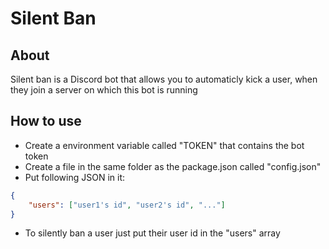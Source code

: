 # Silent Ban

## About

Silent ban is a Discord bot that allows you to automaticly kick a user, when they join a server on which this bot is running

## How to use

- Create a environment variable called "TOKEN" that contains the bot token
- Create a file in the same folder as the package.json called "config.json"
- Put following JSON in it:

```json
{
	"users": ["user1's id", "user2's id", "..."]
}
```

- To silently ban a user just put their user id in the "users" array
